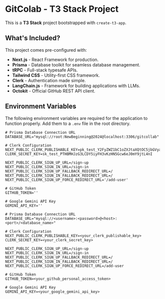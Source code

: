 # GitColab - T3 Stack Project

This is a **T3 Stack** project bootstrapped with `create-t3-app`.

## What's Included?

This project comes pre-configured with:

- **Next.js** - React Framework for production.
- **Prisma** - Database toolkit for seamless database management.
- **tRPC** - Full-stack typesafe APIs.
- **Tailwind CSS** - Utility-first CSS framework.
- **Clerk** - Authentication made simple.
- **LangChain.js** - Framework for building applications with LLMs.
- **Octokit** - Official GitHub REST API client.

## Environment Variables

The following environment variables are required for the application to function properly. Add them to a `.env` file in the root directory.

```plaintext
# Prisma Database Connection URL
DATABASE_URL="mysql://root:NewBeginning@2024@localhost:3306/gitcollab"

# Clerk Configuration
NEXT_PUBLIC_CLERK_PUBLISHABLE_KEY=pk_test_Y2FyZWZ1bC1oZXJtaXQtOC5jbGVyay5hY2NvdW50cy5kZXYk
CLERK_SECRET_KEY=sk_test_PTHBMHJzG3LCDY5iyFH3vKzHN5Gcw6eJ0mY9jtL4nI

NEXT_PUBLIC_CLERK_SIGN_UP_URL=/sign-up
NEXT_PUBLIC_CLERK_SIGN_IN_URL=/sign-in
NEXT_PUBLIC_CLERK_SIGN_UP_FALLBACK_REDIRECT_URL=/
NEXT_PUBLIC_CLERK_SIGN_IN_FALLBACK_REDIRECT_URL=/
NEXT_PUBLIC_CLERK_SIGN_UP_FORCE_REDIRECT_URL='/add-user'

# GitHub Token
GITHUB_TOKEN=''

# Google Gemini API Key
GEMINI_API_KEY=''

# Prisma Database Connection URL
DATABASE_URL="mysql://<username>:<password>@<host>:<port>/<database_name>"

# Clerk Configuration
NEXT_PUBLIC_CLERK_PUBLISHABLE_KEY=<your_clerk_publishable_key>
CLERK_SECRET_KEY=<your_clerk_secret_key>

NEXT_PUBLIC_CLERK_SIGN_UP_URL=/sign-up
NEXT_PUBLIC_CLERK_SIGN_IN_URL=/sign-in
NEXT_PUBLIC_CLERK_SIGN_UP_FALLBACK_REDIRECT_URL=/
NEXT_PUBLIC_CLERK_SIGN_IN_FALLBACK_REDIRECT_URL=/
NEXT_PUBLIC_CLERK_SIGN_UP_FORCE_REDIRECT_URL=/add-user

# GitHub Token
GITHUB_TOKEN=<your_github_personal_access_token>

# Google Gemini API Key
GEMINI_API_KEY=<your_google_gemini_api_key>
